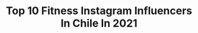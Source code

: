 ---
title: Top 10 Fitness Instagram Influencers In Chile In 2021
description: >-
  Find top fitness Instagram influencers in Chile in 2021. Most popular hashtags: #fitness #love #chile.
platform: Instagram
hits: 114
text_top: See the top-rated Instagram accounts on inBeat.
text_bottom: Our database has 114 Instagram influencers like this in Chile for you to work with.
profiles:
  - username: "cami4senjo"
    fullname: >-
      Camila Asenjo
    bio: >-
      🇨🇱🇨🇦🌴 ✽ Fitness ✈ Travel ∞ Lifestyle
    location: "Chile"
    followers: 52346
    engagement: 571
    commentsToLikes: 0.029326
    id: ck0ua4pslbb8k0i19ejwq0gqz
    verified: false
    hashtags: ""
  - username: "felipe.gutierrez7"
    fullname: >-
      Felipe G.
    bio: >-
      📍CL 🇨🇱 Profesor de Educación física Fitness coach Asesorías online @fitpasscl @powerbandscl
    location: "Chile"
    followers: 7694
    engagement: 1332
    commentsToLikes: 0.018676
    id: ckaoyrvpiistb0i78r277dnb6
    verified: false
    hashtags: "#calisthenics"
  - username: "nattynatooo"
    fullname: >-
      Natalia Carrasco 💓👑🍀🎶🌎✈✨🐾🏋️‍♀️
    bio: >-
      🇨🇱 Cuenta Oficial @elbaul_dela_natty @nataliacarrascosaludybelleza @traperasmundo Cosmetologa Emprendedora Agradecida ❤️ Mamá 👧 🐕 🐩🐈 Fitness Modelo
    location: "Chile"
    followers: 25192
    engagement: 439
    commentsToLikes: 0.040232
    id: ckap7in9ok8i40i784t4ska85
    verified: false
    hashtags: "#viviendoando, #amor, #vida, #love"
  - username: "julietawiner"
    fullname: >-
      Juliwiner
    bio: >-
      Tips saludables 😍 Life coach Health & Fitness coach Asesoría online 🤝
    location: "Chile"
    followers: 22366
    engagement: 255
    commentsToLikes: 0.050964
    id: ck5zmppqnmzyz0i14jjxeashp
    verified: false
    hashtags: "#firstday, #startnow, #noexcuses, #chicaidealchallenge"
  - username: "landoraffe"
    fullname: >-
      Lando
    bio: >-
      Former ESL Teacher👨🏻‍🏫 Fitness Freak💪🏻 Ex Int. GogoDancer🕺🏻 Time control obsessed⏱ Always hungry🐷 Escandaloso🗣 👸🏻Quing🤴🏻 🇻🇪🇨🇴🇨🇱🏳️‍🌈🛫 I have an🔞website
    location: "Chile"
    followers: 35322
    engagement: 1087
    commentsToLikes: 0.014707
    id: ck6u6rw9uhcv00j719g597j03
    verified: false
    hashtags: "#gayboy, #gaycouples, #fitnesslifestyle, #powercouple"
  - username: "bertytossi"
    fullname: >-
      BERTHY TOSSI MÉNDEZ 🌻
    bio: >-
      ✖️Live _Laugh _ Love✖️ • 🏋🏻‍♂️ fitness Addict •👨🏻‍🎤Hairstylist @berthytossihair • Me gusta fotografiar lugares y atardeceres🌅 • 📧 Btossim@gmail.com
    location: "Chile"
    followers: 16522
    engagement: 659
    commentsToLikes: 0.011964
    id: ck5hs6imzw2q20i118f33ad45
    verified: false
    hashtags: "#workoutathome, #homegym, #healthylifestyle, #quarantine"
  - username: "nachovelascoh"
    fullname: >-
      Nacho
    bio: >-
      #sport #fitness #travel #gym #fitnessaddict #healthylifestyle
    location: "Chile"
    followers: 10807
    engagement: 600
    commentsToLikes: 0.029623
    id: ck15q5ep216qo0i19gm7yjyax
    verified: false
    hashtags: "#quedateencasa, #todo"
  - username: "brankobacovich"
    fullname: >-
      BRANKO BACOVICH
    bio: >-
      🎓 Ing Adm Empresas 💣 CEO @bombagencia_cl | Tmetal Spa 📸 Model @elitemodel_chile 🌍 Traveller 💪 Fitness 📍 Stgo/Antof🇨🇱🇭🇷 📩 bbacovich@gmail.com
    location: "Chile"
    followers: 43310
    engagement: 333
    commentsToLikes: 0.009308
    id: ckf5qnd3i9y2q0j23nslwt8np
    verified: true
    hashtags: "#corsalovers, #opelcorsa, #opellovers, #cars"
  - username: "giselahulala"
    fullname: >-
      GISELA HU'LALA SANTANDER
    bio: >-
      𝘈𝘯𝘪𝘮𝘢𝘥𝘰𝘳𝘢, 𝘓ocutora, Mamá @emma_ada_nail_art @artearika @bleach.antofagasta 🇧🇴🇵🇪🇨🇴🇨🇱 #𝐴𝑛𝑡𝑜𝑓𝑎𝑔𝑎𝑠𝑡𝑎 🇨🇱 Canal ➡️ @fitnesshd.tv
    location: "Chile"
    followers: 115056
    engagement: 247
    commentsToLikes: 0.025590
    id: ckap19edmtm2q0i78gt7axsml
    verified: false
    hashtags: "#antofagasta, #giselahulalasantander, #happy, #chile"
  - username: "pedrooparraguezz"
    fullname: >-
      Pedro Parraguez 👨🏻‍💻
    bio: >-
      TW@pedroparraguezz 🇨🇱👬❤〰️🎥🎬📸 🌀🧠011110111👁⚡️ 🦻🏼LIFE COACH ✨ disponible➡️ 📥 🔹TIPS🤓📝 ❓ SPONSOR📲📥 🏋️‍♂️ FITNESS 🔞💎🎭🚫FANS-EROTIC-CONTENT⬇️
    location: "Chile"
    followers: 26245
    engagement: 258
    commentsToLikes: 0.009768
    id: ck5bx5zabn2gx0i11mb26vtko
    verified: false
    hashtags: "#fitness, #tbt"
---
